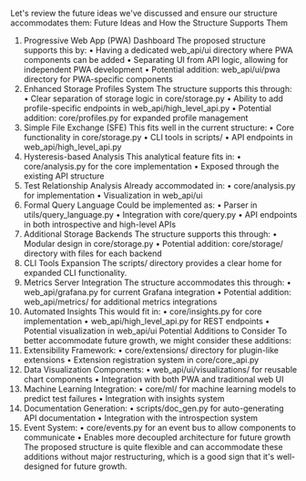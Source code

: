 Let's review the future ideas we've discussed and ensure our structure accommodates them:
Future Ideas and How the Structure Supports Them
1. Progressive Web App (PWA) Dashboard
The proposed structure supports this by:
•	Having a dedicated web_api/ui directory where PWA components can be added
•	Separating UI from API logic, allowing for independent PWA development
•	Potential addition: web_api/ui/pwa directory for PWA-specific components
2. Enhanced Storage Profiles System
The structure supports this through:
•	Clear separation of storage logic in core/storage.py
•	Ability to add profile-specific endpoints in web_api/high_level_api.py
•	Potential addition: core/profiles.py for expanded profile management
3. Simple File Exchange (SFE)
This fits well in the current structure:
•	Core functionality in core/storage.py
•	CLI tools in scripts/
•	API endpoints in web_api/high_level_api.py
4. Hysteresis-based Analysis
This analytical feature fits in:
•	core/analysis.py for the core implementation
•	Exposed through the existing API structure
5. Test Relationship Analysis
Already accommodated in:
•	core/analysis.py for implementation
•	Visualization in web_api/ui
6. Formal Query Language
Could be implemented as:
•	Parser in utils/query_language.py
•	Integration with core/query.py
•	API endpoints in both introspective and high-level APIs
7. Additional Storage Backends
The structure supports this through:
•	Modular design in core/storage.py
•	Potential addition: core/storage/ directory with files for each backend
8. CLI Tools Expansion
The scripts/ directory provides a clear home for expanded CLI functionality.
9. Metrics Server Integration
The structure accommodates this through:
•	web_api/grafana.py for current Grafana integration
•	Potential addition: web_api/metrics/ for additional metrics integrations
10. Automated Insights
This would fit in:
•	core/insights.py for core implementation
•	web_api/high_level_api.py for REST endpoints
•	Potential visualization in web_api/ui
Potential Additions to Consider
To better accommodate future growth, we might consider these additions:
1.	Extensibility Framework:
•	core/extensions/ directory for plugin-like extensions
•	Extension registration system in core/core_api.py
2.	Data Visualization Components:
•	web_api/ui/visualizations/ for reusable chart components
•	Integration with both PWA and traditional web UI
3.	Machine Learning Integration:
•	core/ml/ for machine learning models to predict test failures
•	Integration with insights system
4.	Documentation Generation:
•	scripts/doc_gen.py for auto-generating API documentation
•	Integration with the introspection system
5.	Event System:
•	core/events.py for an event bus to allow components to communicate
•	Enables more decoupled architecture for future growth
The proposed structure is quite flexible and can accommodate these additions without major restructuring, which is a good sign that it's well-designed for future growth.
